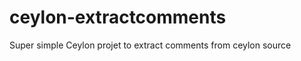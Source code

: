 ceylon-extractcomments
======================

Super simple Ceylon projet  to extract comments from ceylon source
